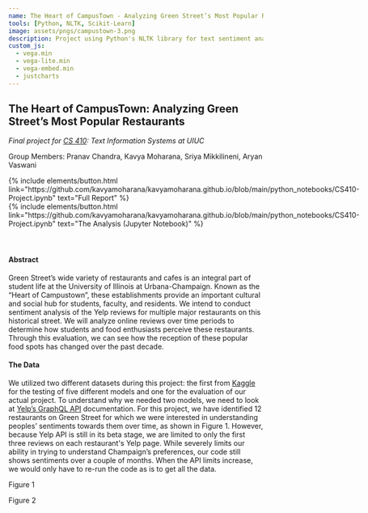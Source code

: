 ```yaml
---
name: The Heart of CampusTown - Analyzing Green Street’s Most Popular Restaurants
tools: [Python, NLTK, Scikit-Learn]
image: assets/pngs/campustown-3.png
description: Project using Python's NLTK library for text sentiment analysis of Yelp reviews for popular UIUC restaurants
custom_js:
  - vega.min
  - vega-lite.min
  - vega-embed.min
  - justcharts
---
```


## The Heart of CampusTown: Analyzing Green Street’s Most Popular Restaurants
*Final project for [CS 410](https://cs.illinois.edu/academics/courses/cs410): Text Information Systems at UIUC*

Group Members: Pranav Chandra, Kavya Moharana, Sriya Mikkilineni, Aryan Vaswani

<style>
  .left {
    display: inline-block;
    margin-right: 10px; /* Adjust the margin as needed for spacing */
  }
</style>

<div class="left">
  {% include elements/button.html link="https://github.com/kavyamoharana/kavyamoharana.github.io/blob/main/python_notebooks/CS410-Project.ipynb" text="Full Report" %}
</div>
<div class="left">
  {% include elements/button.html link="https://github.com/kavyamoharana/kavyamoharana.github.io/blob/main/python_notebooks/CS410-Project.ipynb" text="The Analysis (Jupyter Notebook)" %}
</div>
<br>

<br>
<br>

#### Abstract
Green Street’s wide variety of restaurants and cafes is an integral part of student life at the University of Illinois at Urbana-Champaign. Known as the “Heart of Campustown”, these establishments provide an important cultural and social hub for students, faculty, and residents. We intend to conduct sentiment analysis of the Yelp reviews for multiple major restaurants on this historical street. We will analyze online reviews over time periods to determine how students and food enthusiasts perceive these restaurants. Through this evaluation, we can see how the reception of these popular food spots has changed over the past decade.

#### The Data
We utilized two different datasets during this project: the first from [Kaggle](https://www.kaggle.com/datasets/hhalalwi/yelp-light) for the testing of five different models and one for the evaluation of our actual project. To understand why we needed two  models, we need to look at [Yelp’s GraphQL API](https://docs.developer.yelp.com/docs/graphql-basic-usage) documentation. For this project, we have identified 12 restaurants on Green Street for which we were interested in understanding peoples’ sentiments towards them over time, as shown in Figure 1. However, because Yelp API is still in its beta stage, we are limited to only the first three reviews on each restaurant's Yelp page. While severely limits our ability in trying to understand Champaign’s preferences, our code still shows sentiments over a couple of months. When the API limits increase, we would only have to re-run the code as is to get all the data.

<vegachart schema-url="{{ site.baseurl }}/assets/json/chart2_410.json" style="width: 100%"></vegachart>
Figure 1

<vegachart schema-url="{{ site.baseurl }}/assets/json/chart1_410.json" style="width: 100%"></vegachart>
Figure 2